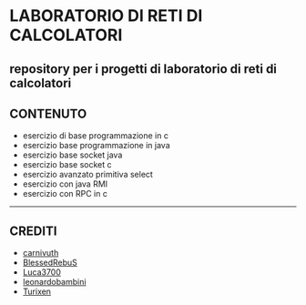 # LABORATORIO DI RETI DI CALCOLATORI
repository per i progetti di laboratorio di reti di calcolatori
---
## CONTENUTO
* esercizio di base programmazione in c
* esercizio base programmazione in java
* esercizio base socket java
* esercizio base socket c
* esercizio avanzato primitiva select
* esercizio con java RMI
* esercizio con RPC in c
---
##  CREDITI
* [carnivuth](https://github.com/carnivuth)
* [BlessedRebuS](https://github.com/BlessedRebuS)
* [Luca3700](https://github.com/Luca3700)
* [leonardobambini](https://github.com/leonardobambini)
* [Turixen](https://github.com/Turixen)
